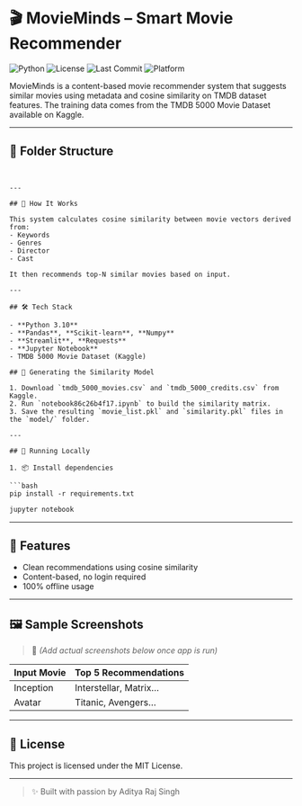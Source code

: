 # 🎬 MovieMinds – Smart Movie Recommender

![Python](https://img.shields.io/badge/python-3.10-blue.svg)
![License](https://img.shields.io/badge/license-MIT-brightgreen)
![Last Commit](https://img.shields.io/github/last-commit/Adityarajsingh2904/MovieMinds-Movie-Recommender)
![Platform](https://img.shields.io/badge/Platform-Jupyter-lightgrey)

MovieMinds is a content-based movie recommender system that suggests similar movies using metadata and cosine similarity on TMDB dataset features.
The training data comes from the TMDB 5000 Movie Dataset available on Kaggle.

---

## 📂 Folder Structure

```


---

## 🧠 How It Works

This system calculates cosine similarity between movie vectors derived from:
- Keywords
- Genres
- Director
- Cast

It then recommends top-N similar movies based on input.

---

## 🛠 Tech Stack

- **Python 3.10**
- **Pandas**, **Scikit-learn**, **Numpy**
- **Streamlit**, **Requests**
- **Jupyter Notebook**
- TMDB 5000 Movie Dataset (Kaggle)

## 🔧 Generating the Similarity Model

1. Download `tmdb_5000_movies.csv` and `tmdb_5000_credits.csv` from Kaggle.
2. Run `notebook86c26b4f17.ipynb` to build the similarity matrix.
3. Save the resulting `movie_list.pkl` and `similarity.pkl` files in the `model/` folder.

---

## 🚀 Running Locally

1. 📦 Install dependencies

```bash
pip install -r requirements.txt
```



```bash
jupyter notebook
```



---

## 🌟 Features

- Clean recommendations using cosine similarity
- Content-based, no login required
- 100% offline usage

---

## 🖼 Sample Screenshots

> 📌 _(Add actual screenshots below once app is run)_

| Input Movie | Top 5 Recommendations |
|-------------|------------------------|
| Inception   | Interstellar, Matrix…  |
| Avatar      | Titanic, Avengers…     |

---

## 📄 License

This project is licensed under the MIT License.

---

> ✨ Built with passion by Aditya Raj Singh


